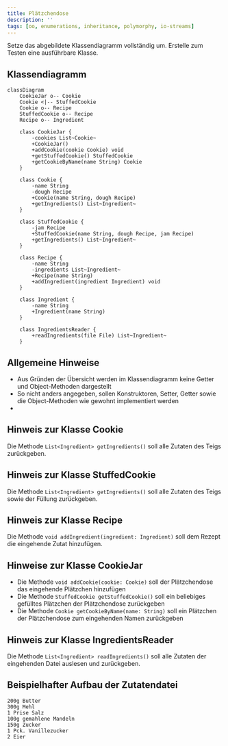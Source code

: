 ```yaml
---
title: Plätzchendose
description: ''
tags: [oo, enumerations, inheritance, polymorphy, io-streams]
---
```


Setze das abgebildete Klassendiagramm vollständig um. Erstelle zum Testen eine
ausführbare Klasse.

## Klassendiagramm

```mermaid
classDiagram
    CookieJar o-- Cookie
    Cookie <|-- StuffedCookie
    Cookie o-- Recipe
    StuffedCookie o-- Recipe
    Recipe o-- Ingredient

    class CookieJar {
        -cookies List~Cookie~
        +CookieJar()
        +addCookie(cookie Cookie) void
        +getStuffedCookie() StuffedCookie
        +getCookieByName(name String) Cookie
    }

    class Cookie {
        -name String
        -dough Recipe
        +Cookie(name String, dough Recipe)
        +getIngredients() List~Ingredient~
    }

    class StuffedCookie {
        -jam Recipe
        +StuffedCookie(name String, dough Recipe, jam Recipe)
        +getIngredients() List~Ingredient~
    }

    class Recipe {
        -name String
        -ingredients List~Ingredient~
        +Recipe(name String)
        +addIngredient(ingredient Ingredient) void
    }

    class Ingredient {
        -name String
        +Ingredient(name String)
    }

    class IngredientsReader {
        +readIngredients(file File) List~Ingredient~
    }
```

## Allgemeine Hinweise

- Aus Gründen der Übersicht werden im Klassendiagramm keine Getter und
  Object-Methoden dargestellt
- So nicht anders angegeben, sollen Konstruktoren, Setter, Getter sowie die
  Object-Methoden wie gewohnt implementiert werden
-

## Hinweis zur Klasse Cookie

Die Methode `List<Ingredient> getIngredients()` soll alle Zutaten des Teigs
zurückgeben.

## Hinweis zur Klasse StuffedCookie

Die Methode `List<Ingredient> getIngredients()` soll alle Zutaten des Teigs
sowie der Füllung zurückgeben.

## Hinweis zur Klasse Recipe

Die Methode `void addIngredient(ingredient: Ingredient)` soll dem Rezept die
eingehende Zutat hinzufügen.

## Hinweise zur Klasse CookieJar

- Die Methode `void addCookie(cookie: Cookie)` soll der Plätzchendose das
  eingehende Plätzchen hinzufügen
- Die Methode `StuffedCookie getStuffedCookie()` soll ein beliebiges gefülltes
  Plätzchen der Plätzchendose zurückgeben
- Die Methode `Cookie getCookieByName(name: String)` soll ein Plätzchen der
  Plätzchendose zum eingehenden Namen zurückgeben

## Hinweis zur Klasse IngredientsReader

Die Methode `List<Ingredient> readIngredients()` soll alle Zutaten der
eingehenden Datei auslesen und zurückgeben.

## Beispielhafter Aufbau der Zutatendatei

```
200g Butter
300g Mehl
1 Prise Salz
100g gemahlene Mandeln
150g Zucker
1 Pck. Vanillezucker
2 Eier
```
